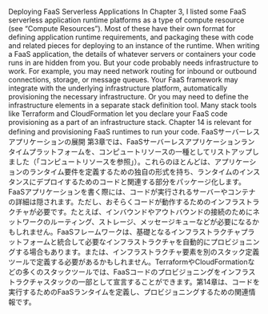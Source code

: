 Deploying FaaS Serverless Applications In Chapter 3, I listed some FaaS serverless application runtime platforms as a type of compute resource (see “Compute Resources”). Most of these have their own format for defining application runtime requirements, and packaging these with code and related pieces for deploying to an instance of the runtime. When writing a FaaS application, the details of whatever servers or containers your code runs in are hidden from you. But your code probably needs infrastructure to work. For example, you may need network routing for inbound or outbound connections, storage, or message queues. Your FaaS framework may integrate with the underlying infrastructure platform, automatically provisioning the necessary infrastructure. Or you may need to define the infrastructure elements in a separate stack definition tool. Many stack tools like Terraform and CloudFormation let you declare your FaaS code provisioning as a part of an infrastructure stack. Chapter 14 is relevant for defining and provisioning FaaS runtimes to run your code.
FaaSサーバーレスアプリケーションの展開 第3章では、FaaSサーバーレスアプリケーションランタイムプラットフォームを、コンピュートリソースの一種としてリストアップしました（「コンピュートリソースを参照」）。これらのほとんどは、アプリケーションのランタイム要件を定義するための独自の形式を持ち、ランタイムのインスタンスにデプロイするためのコードと関連する部分をパッケージ化します。FaaSアプリケーションを書く際には、コードが実行されるサーバーやコンテナの詳細は隠されます。ただし、おそらくコードが動作するためのインフラストラクチャが必要です。たとえば、インバウンドやアウトバウンドの接続のためにネットワークのルーティング、ストレージ、メッセージキューなどが必要になるかもしれません。FaaSフレームワークは、基礎となるインフラストラクチャプラットフォームと統合して必要なインフラストラクチャを自動的にプロビジョニングする場合もあります。または、インフラストラクチャ要素を別のスタック定義ツールで定義する必要があるかもしれません。TerraformやCloudFormationなどの多くのスタックツールでは、FaaSコードのプロビジョニングをインフラストラクチャスタックの一部として宣言することができます。第14章は、コードを実行するためのFaaSランタイムを定義し、プロビジョニングするための関連情報です。